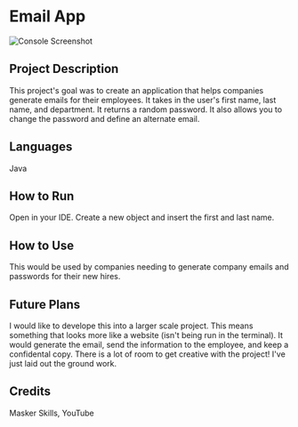 # Email App

![Console Screenshot](/Users/marieyearup/emailAppProject/emailApp/codeScreenshotForReadme.png)



## Project Description
This project's goal was to create an application that helps companies generate emails for their employees. It takes in the user's first name, last name, and department. It returns a random password. It also allows you to change the password and define an alternate email.

## Languages 
Java 

## How to Run 
Open in your IDE. Create a new object and insert the first and last name.

## How to Use 
This would be used by companies needing to generate company emails and passwords for their new hires.

## Future Plans 
I would like to develope this into a larger scale project. This means something that looks more like a website (isn't being run in the terminal). It would generate the email, send the information to the employee, and keep a confidental copy. 
There is a lot of room to get creative with the project! I've just laid out the ground work.

## Credits
Masker Skills, YouTube